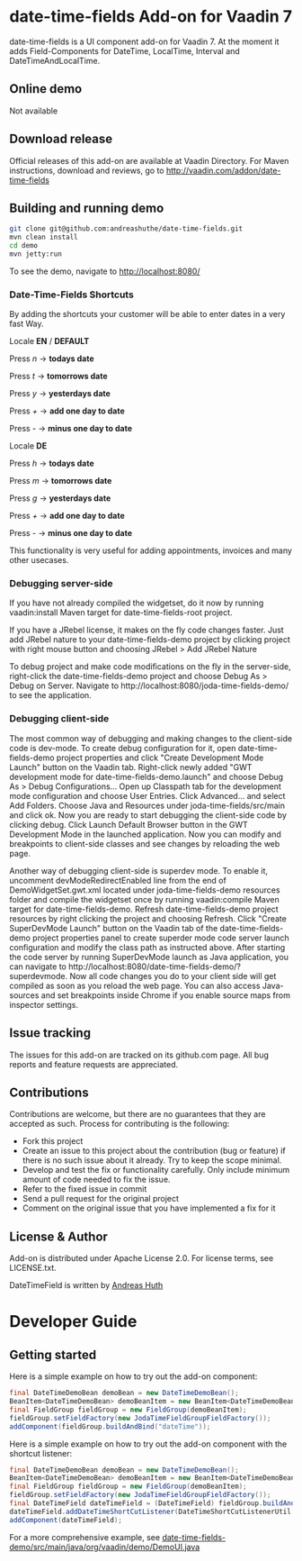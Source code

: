 # date-time-fields Add-on for Vaadin 7

date-time-fields is a UI component add-on for Vaadin 7. At the moment it adds Field-Components for DateTime, LocalTime, Interval and DateTimeAndLocalTime.

## Online demo

Not available

## Download release

Official releases of this add-on are available at Vaadin Directory. For Maven instructions, download and reviews, go to http://vaadin.com/addon/date-time-fields

## Building and running demo

```bash
git clone git@github.com:andreashuthe/date-time-fields.git
mvn clean install
cd demo
mvn jetty:run
```

To see the demo, navigate to <http://localhost:8080/>

### Date-Time-Fields Shortcuts

By adding the shortcuts your customer will be able to enter dates in a very fast Way.

Locale **EN** / **DEFAULT**

Press _n_ -> **todays date**

Press _t_ -> **tomorrows date**

Press _y_ -> **yesterdays date**

Press _+_ -> **add one day to date**

Press _-_ -> **minus one day to date**
 
Locale **DE** 

Press _h_ -> **todays date**

Press _m_ -> **tomorrows date**

Press _g_ -> **yesterdays date**

Press _+_ -> **add one day to date**

Press _-_ -> **minus one day to date**

This functionality is very useful for adding appointments, invoices and many other usecases.

### Debugging server-side

If you have not already compiled the widgetset, do it now by running vaadin:install Maven target for date-time-fields-root project.

If you have a JRebel license, it makes on the fly code changes faster. Just add JRebel nature to your date-time-fields-demo project by clicking project with right mouse button and choosing JRebel > Add JRebel Nature

To debug project and make code modifications on the fly in the server-side, right-click the date-time-fields-demo project and choose Debug As > Debug on Server. Navigate to http://localhost:8080/joda-time-fields-demo/ to see the application.

### Debugging client-side

The most common way of debugging and making changes to the client-side code is dev-mode. To create debug configuration for it, open date-time-fields-demo project properties and click "Create Development Mode Launch" button on the Vaadin tab. Right-click newly added "GWT development mode for date-time-fields-demo.launch" and choose Debug As > Debug Configurations... Open up Classpath tab for the development mode configuration and choose User Entries. Click Advanced... and select Add Folders. Choose Java and Resources under joda-time-fields/src/main and click ok. Now you are ready to start debugging the client-side code by clicking debug. Click Launch Default Browser button in the GWT Development Mode in the launched application. Now you can modify and breakpoints to client-side classes and see changes by reloading the web page. 

Another way of debugging client-side is superdev mode. To enable it, uncomment devModeRedirectEnabled line from the end of DemoWidgetSet.gwt.xml located under joda-time-fields-demo resources folder and compile the widgetset once by running vaadin:compile Maven target for date-time-fields-demo. Refresh date-time-fields-demo project resources by right clicking the project and choosing Refresh. Click "Create SuperDevMode Launch" button on the Vaadin tab of the date-time-fields-demo project properties panel to create superder mode code server launch configuration and modify the class path as instructed above. After starting the code server by running SuperDevMode launch as Java application, you can navigate to http://localhost:8080/date-time-fields-demo/?superdevmode. Now all code changes you do to your client side will get compiled as soon as you reload the web page. You can also access Java-sources and set breakpoints inside Chrome if you enable source maps from inspector settings. 

## Issue tracking

The issues for this add-on are tracked on its github.com page. All bug reports and feature requests are appreciated. 

## Contributions

Contributions are welcome, but there are no guarantees that they are accepted as such. Process for contributing is the following:
- Fork this project
- Create an issue to this project about the contribution (bug or feature) if there is no such issue about it already. Try to keep the scope minimal.
- Develop and test the fix or functionality carefully. Only include minimum amount of code needed to fix the issue.
- Refer to the fixed issue in commit
- Send a pull request for the original project
- Comment on the original issue that you have implemented a fix for it

## License & Author

Add-on is distributed under Apache License 2.0. For license terms, see LICENSE.txt.

DateTimeField is written by [Andreas Huth](https://github.com/andreashuthe)

# Developer Guide

## Getting started

Here is a simple example on how to try out the add-on component:

```java
final DateTimeDemoBean demoBean = new DateTimeDemoBean();
BeanItem<DateTimeDemoBean> demoBeanItem = new BeanItem<DateTimeDemoBean>(demoBean);
final FieldGroup fieldGroup = new FieldGroup(demoBeanItem);
fieldGroup.setFieldFactory(new JodaTimeFieldGroupFieldFactory());
addComponent(fieldGroup.buildAndBind("dateTime"));
```

Here is a simple example on how to try out the add-on component with the shortcut listener:
```java
final DateTimeDemoBean demoBean = new DateTimeDemoBean();
BeanItem<DateTimeDemoBean> demoBeanItem = new BeanItem<DateTimeDemoBean>(demoBean);
final FieldGroup fieldGroup = new FieldGroup(demoBeanItem);
fieldGroup.setFieldFactory(new JodaTimeFieldGroupFieldFactory());
final DateTimeField dateTimeField = (DateTimeField) fieldGroup.buildAndBind("dateTime");
dateTimeField.addDateTimeShortCutListener(DateTimeShortCutListenerUtil.generateShortCutListener(Locale.getDefault())),
addComponent(dateTimeField);
```

For a more comprehensive example, see [date-time-fields-demo/src/main/java/org/vaadin/demo/DemoUI.java](../../blob/master/date-time-fields-demo/src/main/java/org/vaadin/demo/DemoUI.java)
